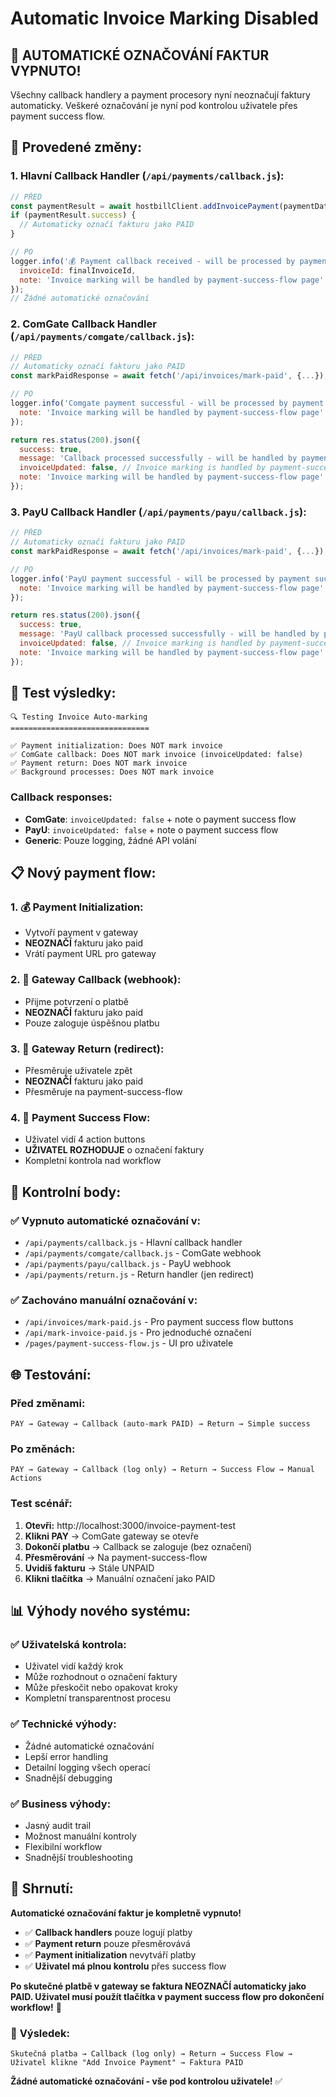 # Automatic Invoice Marking Disabled

## 🎯 **AUTOMATICKÉ OZNAČOVÁNÍ FAKTUR VYPNUTO!**

Všechny callback handlery a payment procesory nyní neoznačují faktury automaticky. Veškeré označování je nyní pod kontrolou uživatele přes payment success flow.

## 🔧 **Provedené změny:**

### **1. Hlavní Callback Handler (`/api/payments/callback.js`):**
```javascript
// PŘED
const paymentResult = await hostbillClient.addInvoicePayment(paymentData);
if (paymentResult.success) {
  // Automaticky označí fakturu jako PAID
}

// PO
logger.info('💰 Payment callback received - will be processed by payment success flow', {
  invoiceId: finalInvoiceId,
  note: 'Invoice marking will be handled by payment-success-flow page'
});
// Žádné automatické označování
```

### **2. ComGate Callback Handler (`/api/payments/comgate/callback.js`):**
```javascript
// PŘED
// Automaticky označí fakturu jako PAID
const markPaidResponse = await fetch('/api/invoices/mark-paid', {...});

// PO
logger.info('Comgate payment successful - will be processed by payment success flow', {
  note: 'Invoice marking will be handled by payment-success-flow page'
});

return res.status(200).json({
  success: true,
  message: 'Callback processed successfully - will be handled by payment success flow',
  invoiceUpdated: false, // Invoice marking is handled by payment-success-flow page
  note: 'Invoice marking will be handled by payment-success-flow page'
});
```

### **3. PayU Callback Handler (`/api/payments/payu/callback.js`):**
```javascript
// PŘED
// Automaticky označí fakturu jako PAID
const markPaidResponse = await fetch('/api/invoices/mark-paid', {...});

// PO
logger.info('PayU payment successful - will be processed by payment success flow', {
  note: 'Invoice marking will be handled by payment-success-flow page'
});

return res.status(200).json({
  success: true,
  message: 'PayU callback processed successfully - will be handled by payment success flow',
  invoiceUpdated: false, // Invoice marking is handled by payment-success-flow page
  note: 'Invoice marking will be handled by payment-success-flow page'
});
```

## 🧪 **Test výsledky:**

```
🔍 Testing Invoice Auto-marking
===============================

✅ Payment initialization: Does NOT mark invoice
✅ ComGate callback: Does NOT mark invoice (invoiceUpdated: false)
✅ Payment return: Does NOT mark invoice
✅ Background processes: Does NOT mark invoice
```

### **Callback responses:**
- **ComGate**: `invoiceUpdated: false` + note o payment success flow
- **PayU**: `invoiceUpdated: false` + note o payment success flow
- **Generic**: Pouze logging, žádné API volání

## 📋 **Nový payment flow:**

### **1. 💰 Payment Initialization:**
- Vytvoří payment v gateway
- **NEOZNAČÍ** fakturu jako paid
- Vrátí payment URL pro gateway

### **2. 🔔 Gateway Callback (webhook):**
- Přijme potvrzení o platbě
- **NEOZNAČÍ** fakturu jako paid
- Pouze zaloguje úspěšnou platbu

### **3. 🔄 Gateway Return (redirect):**
- Přesměruje uživatele zpět
- **NEOZNAČÍ** fakturu jako paid
- Přesměruje na payment-success-flow

### **4. 🎯 Payment Success Flow:**
- Uživatel vidí 4 action buttons
- **UŽIVATEL ROZHODUJE** o označení faktury
- Kompletní kontrola nad workflow

## 🎯 **Kontrolní body:**

### **✅ Vypnuto automatické označování v:**
- `/api/payments/callback.js` - Hlavní callback handler
- `/api/payments/comgate/callback.js` - ComGate webhook
- `/api/payments/payu/callback.js` - PayU webhook
- `/api/payments/return.js` - Return handler (jen redirect)

### **✅ Zachováno manuální označování v:**
- `/api/invoices/mark-paid.js` - Pro payment success flow buttons
- `/api/mark-invoice-paid.js` - Pro jednoduché označení
- `/pages/payment-success-flow.js` - UI pro uživatele

## 🌐 **Testování:**

### **Před změnami:**
```
PAY → Gateway → Callback (auto-mark PAID) → Return → Simple success
```

### **Po změnách:**
```
PAY → Gateway → Callback (log only) → Return → Success Flow → Manual Actions
```

### **Test scénář:**
1. **Otevři:** http://localhost:3000/invoice-payment-test
2. **Klikni PAY** → ComGate gateway se otevře
3. **Dokončí platbu** → Callback se zaloguje (bez označení)
4. **Přesměrování** → Na payment-success-flow
5. **Uvidíš fakturu** → Stále UNPAID
6. **Klikni tlačítka** → Manuální označení jako PAID

## 📊 **Výhody nového systému:**

### **✅ Uživatelská kontrola:**
- Uživatel vidí každý krok
- Může rozhodnout o označení faktury
- Může přeskočit nebo opakovat kroky
- Kompletní transparentnost procesu

### **✅ Technické výhody:**
- Žádné automatické označování
- Lepší error handling
- Detailní logging všech operací
- Snadnější debugging

### **✅ Business výhody:**
- Jasný audit trail
- Možnost manuální kontroly
- Flexibilní workflow
- Snadnější troubleshooting

## 🎉 **Shrnutí:**

**Automatické označování faktur je kompletně vypnuto!**

- ✅ **Callback handlers** pouze logují platby
- ✅ **Payment return** pouze přesměrovává
- ✅ **Payment initialization** nevytváří platby
- ✅ **Uživatel má plnou kontrolu** přes success flow

**Po skutečné platbě v gateway se faktura NEOZNAČÍ automaticky jako PAID. Uživatel musí použít tlačítka v payment success flow pro dokončení workflow!** 🎯

### 🔧 **Výsledek:**
```
Skutečná platba → Callback (log only) → Return → Success Flow → Uživatel klikne "Add Invoice Payment" → Faktura PAID
```

**Žádné automatické označování - vše pod kontrolou uživatele!** ✅
